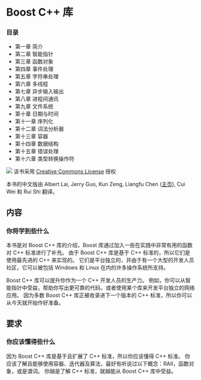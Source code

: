# Boost C++ 库

### 目录

*   第一章 简介
*   第二章 智能指针
*   第三章 函数对象
*   第四章 事件处理
*   第五章 字符串处理
*   第六章 多线程
*   第七章 异步输入输出
*   第八章 进程间通讯
*   第九章 文件系统
*   第十章 日期与时间
*   第十一章 序列化
*   第十二章 词法分析器
*   第十三章 容器
*   第十四章 数据结构
*   第十五章 错误处理
*   第十六章 类型转换操作符

![](http://creativecommons.org/licenses/by-nc-nd/3.0/de/deed.zh) 该书采用 [Creative Commons License](http://creativecommons.org/licenses/by-nc-nd/3.0/de/deed.zh) 授权

本书的中文版由 Albert Lai, Jerry Guo, Kun Zeng, Liangfu Chen ([主页](http://vrlab.cau.ac.kr/~chenclf/)), Cui Wei 和 Rui Shi 翻译。

## 内容

### 你将学到些什么

本书是对 Boost C++ 库的介绍，Boost 库通过加入一些在实践中非常有用的函数对 C++ 标准进行了补充。 由于 Boost C++ 库是基于 C++ 标准的，所以它们是使用最先进的 C++ 来实现的。 它们是平台独立的，并由于有一个大型的开发人员社区，它可以被包括 Windows 和 Linux 在内的许多操作系统所支持。

Boost C++ 库可以提升你作为一个 C++ 开发人员的生产力。 例如，你可以从智能指针中受益，帮助你写出更可靠的代码，或者使用某个库来开发平台独立的网络应用。 因为多数 Boost C++ 库正被收录进下一个版本的 C++ 标准，所以你可以从今天就开始作好准备。

## 要求

### 你应该懂得些什么

因为 Boost C++ 库是基于且扩展了 C++ 标准，所以你应该懂得 C++ 标准。 你应该了解且能够使用容器、迭代器及算法，最好有听说过以下概念：RAII，函数对象，或是谓词。 你越是了解 C++ 标准，就越能从 Boost C++ 库中受益。